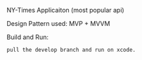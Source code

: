 NY-Times Applicaiton (most popular api)

Design Pattern used: MVP + MVVM

Build and Run:

    pull the develop branch and run on xcode.
